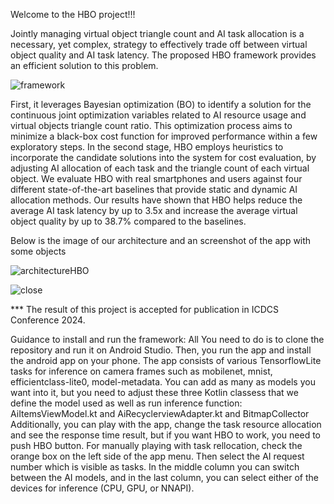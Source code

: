 
Welcome to the HBO project!!!

Jointly managing virtual object triangle count and AI task allocation is a necessary, yet complex, strategy
to effectively trade off between virtual object quality and AI task latency. The proposed HBO framework provides an efficient solution to this problem.

![framework](https://github.com/Niloofar-didar/HBO_Bayesian/assets/27611369/35a22185-a844-4488-b8a8-e824e2baa94d)

First, it leverages Bayesian optimization (BO) to identify a solution for the continuous joint optimization variables related to AI resource usage and virtual objects triangle count ratio. This optimization process aims to minimize a black-box cost function for improved performance within a few exploratory steps. In the second stage, HBO employs heuristics to incorporate the candidate solutions into the system for cost evaluation, by adjusting AI allocation of each task and the triangle count of each virtual
object. We evaluate HBO with real smartphones and users against four different state-of-the-art baselines that provide static and dynamic AI allocation methods. Our results have shown that HBO helps reduce the average AI task latency by up to 3.5x and increase the average virtual object quality by up to 38.7% compared to the baselines.

Below is the image of our architecture and an screenshot of the app with some objects 


![architectureHBO](https://github.com/Niloofar-didar/HBO_Bayesian/assets/27611369/1136d5fd-d93f-4633-8d63-ec16c0a4adb2)



![close](https://github.com/Niloofar-didar/HBO_Bayesian/assets/27611369/29c9cd46-77fc-46e0-a1c1-122b47dc7afc)


*** The result of this project is accepted for publication in ICDCS Conference 2024.

Guidance to install and run the framework:
All You need to do is to clone the repository and run it on Android Studio. Then, you run the app and install the android app on your phone. The app consists of various TensorflowLite tasks for inference on camera frames such as mobilenet, mnist, efficientclass-lite0, model-metadata. You can add as many as models you want into it, but you need to adjust these three Kotlin classess that we define the model used as well as run inference function: AiItemsViewModel.kt and AiRecyclerviewAdapter.kt and BitmapCollector
Additionally, you can play with the app, change the task resource allocation and see the response time result, but if you want HBO to work, you need to push HBO button. For manually playing with task rellocation, check the orange box on the left side of the app menu. Then select the AI request number which is visible as tasks. In the middle column you can switch between the AI models, and in the last column, you can select either of the devices for inference (CPU, GPU, or NNAPI).

